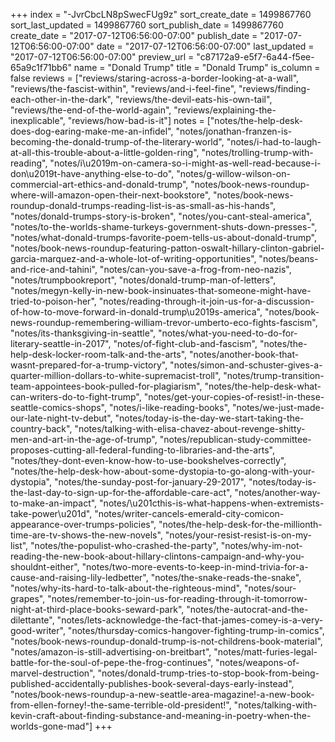 +++
index = "-JvrCbcLN8pSwecFUg9z"
sort_create_date = 1499867760
sort_last_updated = 1499867760
sort_publish_date = 1499867760
create_date = "2017-07-12T06:56:00-07:00"
publish_date = "2017-07-12T06:56:00-07:00"
date = "2017-07-12T06:56:00-07:00"
last_updated = "2017-07-12T06:56:00-07:00"
preview_url = "c87172a9-e5f7-6a44-f5ee-65a9c1f71bb6"
name = "Donald Trump"
title = "Donald Trump"
is_column = false
reviews = ["reviews/staring-across-a-border-looking-at-a-wall", "reviews/the-fascist-within", "reviews/and-i-feel-fine", "reviews/finding-each-other-in-the-dark", "reviews/the-devil-eats-his-own-tail", "reviews/the-end-of-the-world-again", "reviews/explaining-the-inexplicable", "reviews/how-bad-is-it"]
notes = ["notes/the-help-desk-does-dog-earing-make-me-an-infidel", "notes/jonathan-franzen-is-becoming-the-donald-trump-of-the-literary-world", "notes/i-had-to-laugh-at-all-this-trouble-about-a-little-golden-ring", "notes/trolling-trump-with-reading", "notes/i\u2019m-on-camera-so-i-might-as-well-read-because-i-don\u2019t-have-anything-else-to-do", "notes/g-willow-wilson-on-commercial-art-ethics-and-donald-trump", "notes/book-news-roundup-where-will-amazon-open-their-next-bookstore", "notes/book-news-roundup-donald-trumps-reading-list-is-as-small-as-his-hands", "notes/donald-trumps-story-is-broken", "notes/you-cant-steal-america", "notes/to-the-worlds-shame-turkeys-government-shuts-down-presses-", "notes/what-donald-trumps-favorite-poem-tells-us-about-donald-trump", "notes/book-news-roundup-featuring-patton-oswalt-hillary-clinton-gabriel-garcia-marquez-and-a-whole-lot-of-writing-opportunities", "notes/beans-and-rice-and-tahini", "notes/can-you-save-a-frog-from-neo-nazis", "notes/trumpbookreport", "notes/donald-trump-man-of-letters", "notes/megyn-kelly-in-new-book-insinuates-that-someone-might-have-tried-to-poison-her", "notes/reading-through-it-join-us-for-a-discussion-of-how-to-move-forward-in-donald-trump\u2019s-america", "notes/book-news-roundup-remembering-william-trevor-umberto-eco-fights-fascism", "notes/its-thanksgiving-in-seattle", "notes/what-you-need-to-do-for-literary-seattle-in-2017", "notes/of-fight-club-and-fascism", "notes/the-help-desk-locker-room-talk-and-the-arts", "notes/another-book-that-wasnt-prepared-for-a-trump-victory", "notes/simon-and-schuster-gives-a-quarter-million-dollars-to-white-supremacist-troll", "notes/trump-transition-team-appointees-book-pulled-for-plagiarism", "notes/the-help-desk-what-can-writers-do-to-fight-trump", "notes/get-your-copies-of-resist!-in-these-seattle-comics-shops", "notes/i-like-reading-books", "notes/we-just-made-our-late-night-tv-debut", "notes/today-is-the-day-we-start-taking-the-country-back", "notes/talking-with-elisa-chavez-about-revenge-shitty-men-and-art-in-the-age-of-trump", "notes/republican-study-committee-proposes-cutting-all-federal-funding-to-libraries-and-the-arts", "notes/they-dont-even-know-how-to-use-bookshelves-correctly", "notes/the-help-desk-how-about-some-dystopia-to-go-along-with-your-dystopia", "notes/the-sunday-post-for-january-29-2017", "notes/today-is-the-last-day-to-sign-up-for-the-affordable-care-act", "notes/another-way-to-make-an-impact", "notes/\u201cthis-is-what-happens-when-extremists-take-power\u201d", "notes/writer-cancels-emerald-city-comicon-appearance-over-trumps-policies", "notes/the-help-desk-for-the-millionth-time-are-tv-shows-the-new-novels", "notes/your-resist-resist-is-on-my-list", "notes/the-populist-who-crashed-the-party", "notes/why-im-not-reading-the-new-book-about-hillary-clintons-campaign-and-why-you-shouldnt-either", "notes/two-more-events-to-keep-in-mind-trivia-for-a-cause-and-raising-lily-ledbetter", "notes/the-snake-reads-the-snake", "notes/why-its-hard-to-talk-about-the-righteous-mind", "notes/sour-grapes", "notes/remember-to-join-us-for-reading-through-it-tomorrow-night-at-third-place-books-seward-park", "notes/the-autocrat-and-the-dilettante", "notes/lets-acknowledge-the-fact-that-james-comey-is-a-very-good-writer", "notes/thursday-comics-hangover-fighting-trump-in-comics", "notes/book-news-roundup-donald-trump-is-not-childrens-book-material", "notes/amazon-is-still-advertising-on-breitbart", "notes/matt-furies-legal-battle-for-the-soul-of-pepe-the-frog-continues", "notes/weapons-of-marvel-destruction", "notes/donald-trump-tries-to-stop-book-from-being-published-accidentally-publishes-book-several-days-early-instead", "notes/book-news-roundup-a-new-seattle-area-magazine!-a-new-book-from-ellen-forney!-the-same-terrible-old-president!", "notes/talking-with-kevin-craft-about-finding-substance-and-meaning-in-poetry-when-the-worlds-gone-mad"]
+++

